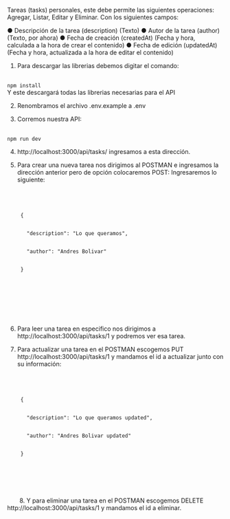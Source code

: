 Tareas (tasks) personales, este debe permite las
siguientes operaciones: Agregar, Listar, Editar y Eliminar. Con los siguientes campos:

● Descripción de la tarea (description) (Texto)
● Autor de la tarea (author) (Texto, por ahora)
● Fecha de creación (createdAt) (Fecha y hora, calculada a la hora de crear el
contenido)
● Fecha de edición (updatedAt) (Fecha y hora, actualizada a la hora de editar el
contenido)


1. Para descargar las librerias debemos digitar el comando:
  <br>
  <code>npm install</code>
  <br>
Y este descargará todas las librerias necesarias para el API

2. Renombramos el archivo .env.example a .env

3. Corremos nuestra API:
<br>
  <code>npm run dev</code>
  
4. http://localhost:3000/api/tasks/ ingresamos a esta dirección.

5. Para crear una nueva tarea nos dirigimos al POSTMAN e ingresamos la dirección anterior pero de opción colocaremos POST:
    Ingresaremos lo siguiente:
    <code>
    <p>
    {      
      </br>
      "description": "Lo que queramos",
       <br>
      "author": "Andres Bolivar"
       <br>
    }
  </p>
  </code>
    
6. Para leer una tarea en especifico nos dirigimos a http://localhost:3000/api/tasks/1 y podremos ver esa tarea.

7. Para actualizar una tarea en el POSTMAN escogemos PUT http://localhost:3000/api/tasks/1 y mandamos el id a actualizar junto con su información:
    <code>
    <p>
    {      
      </br>      
      "description": "Lo que queramos updated",
      <br>
      "author": "Andres Bolivar updated"
    <br>
    }
  </p>
    </code>
8. Y para eliminar una tarea en el POSTMAN escogemos DELETE http://localhost:3000/api/tasks/1 y mandamos el id a eliminar.
